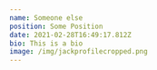 ```yaml
---
name: Someone else
position: Some Position
date: 2021-02-28T16:49:17.812Z
bio: This is a bio
image: /img/jackprofilecropped.png
---
```


